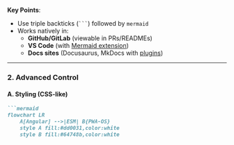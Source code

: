 **Key Points**:
- Use triple backticks (```` ``` ````) followed by `mermaid`
- Works natively in:
  - **GitHub/GitLab** (viewable in PRs/READMEs)
  - **VS Code** (with [Mermaid extension](https://marketplace.visualstudio.com/items?itemName=bierner.markdown-mermaid))
  - **Docs sites** (Docusaurus, MkDocs with [plugins](https://mermaid-js.github.io/mermaid/#/./Setup))

---

### **2. Advanced Control**
#### **A. Styling (CSS-like)**
```markdown
```mermaid
flowchart LR
    A[Angular] -->|ESM| B{PWA-OS}
    style A fill:#dd0031,color:white
    style B fill:#64748b,color:white